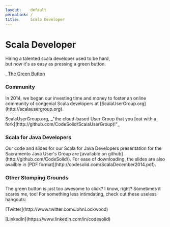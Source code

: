 ```yaml
---
layout:    default
permalink: /
title:     Scala Developer
---
```

<style type="text/css">
.nosotros {
    padding: 0;
    margin: 0;
    display: block;
    float:right;
    padding:10px;
    width:px;
    height:300px;
}
</style>

 <div class=jumbotron>
 	<h1>Scala Developer</h1> 
 	<p class=lead>Hiring a talented scala developer used to be hard,<br />but now it's as easy as pressing a green button.<p><a class="btn btn-lg btn-success" href="/contact"><span class="glyphicon glyphicon-hand-right"></span>&nbsp;&nbsp;The Green Button</a>
 	</p> 
 </div>
 <div class=row>
 	<div class=col-md-4><h3>Community</h3>
		<p>
		In 2014, we began our investing time and money to foster an online community of congenial Scala developers at [ScalaUserGroup.org](http://scalausergroup.org).<p>ScalaUserGroup.org, _"the cloud-based User Group that you [eat with a fork](http://github.com/CodeSolid/ScalaUserGroup)!"_</p>
 	</div> 
 	<div class=col-md-4><h3>Scala for Java Developers</h3><p>Our code and slides for our Scala for Java Developers
 	presentation for the Sacramento Java User's Group are [available on github](http://github.com/CodeSolid/).
 	For ease of downloading, the slides are also availble in [PDF format](http://codesolid.com/ScalaDecember2014.pdf).</a></div>
 	<div class=col-md-4><h3>Other Stomping Grounds</h3>
 	<p>The green button is just too awesome to click? I know, right? Sometimes it scares me, too! For something less intimdating, check out these useless hangouts:</p>
 	<p>[Twitter](http://www.twitter.com/JohnLockwood)</p>
 	<p>[LinkedIn](https://www.linkedin.com/in/codesolid)</p>
 	</div>
 </div> 
 